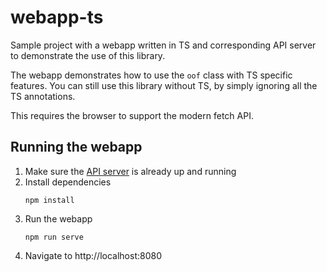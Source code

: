 # webapp-ts
Sample project with a webapp written in TS and corresponding API server to demonstrate the use of this library.

The webapp demonstrates how to use the `oof` class with TS specific features. You can still use this library without TS, by simply ignoring all the TS annotations.

This requires the browser to support the modern fetch API.


## Running the webapp
1. Make sure the [API server](../server/) is already up and running
1. Install dependencies
    ```shell
    npm install
    ```
1. Run the webapp
    ```shell
    npm run serve
    ```
1. Navigate to http://localhost:8080